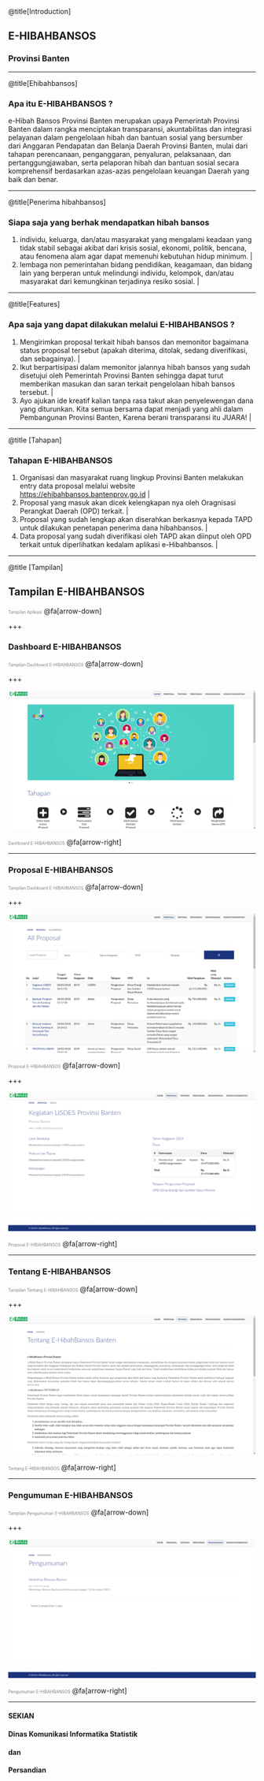 @title[Introduction]

## E-HIBAH<span class="gold">BANSOS</span>
### Provinsi Banten
---

@title[Ehibahbansos]

### Apa itu E-HIBAH<span class="gold">BANSOS</span> ?

e-Hibah Bansos Provinsi Banten merupakan upaya Pemerintah Provinsi Banten dalam rangka menciptakan transparansi, akuntabilitas dan integrasi pelayanan dalam pengelolaan hibah dan bantuan sosial yang bersumber dari Anggaran Pendapatan dan Belanja Daerah Provinsi Banten, mulai dari tahapan perencanaan, penganggaran, penyaluran, pelaksanaan, dan pertanggungjawaban, serta pelaporan hibah dan bantuan sosial secara komprehensif berdasarkan azas-azas pengelolaan keuangan Daerah yang baik dan benar.

---

@title[Penerima hibahbansos]

### Siapa saja yang berhak mendapatkan hibah bansos
 1. individu, keluarga, dan/atau masyarakat yang mengalami keadaan yang tidak stabil sebagai akibat dari krisis sosial, ekonomi, politik, bencana, atau fenomena alam agar dapat memenuhi kebutuhan hidup minimum. |
 2. lembaga non pemerintahan bidang pendidikan, keagamaan, dan bidang lain yang berperan untuk melindungi individu, kelompok, dan/atau masyarakat dari kemungkinan terjadinya resiko sosial. |

---

@title[Features]

### Apa saja yang dapat dilakukan melalui E-HIBAH<span class="gold">BANSOS</span> ?
 1. Mengirimkan proposal terkait hibah bansos dan memonitor bagaimana status proposal tersebut (apakah diterima, ditolak, sedang diverifikasi, dan sebagainya). |
 2. Ikut berpartisipasi dalam memonitor jalannya hibah bansos yang sudah disetujui oleh Pemerintah Provinsi Banten sehingga dapat turut memberikan masukan dan saran terkait pengelolaan hibah bansos tersebut. |
 3. Ayo ajukan ide kreatif kalian tanpa rasa takut akan penyelewengan dana yang diturunkan. Kita semua bersama dapat menjadi yang ahli dalam Pembangunan Provinsi Banten, Karena berani transparansi itu JUARA! |

---

@title [Tahapan]

### Tahapan E-HIBAH<span class="gold">BANSOS

 1. Organisasi dan masyarakat ruang lingkup Provinsi Banten melakukan entry data proposal melalui website https://ehibahbansos.bantenprov.go.id |
 2. Proposal yang masuk akan dicek kelengkapan nya oleh Oragnisasi Perangkat Daerah (OPD) terkait. |
 3. Proposal yang sudah lengkap akan diserahkan berkasnya kepada TAPD untuk dilakukan penetapan penerima dana hibahbansos. |
 4. Data proposal yang sudah diverifikasi oleh TAPD akan diinput oleh OPD terkait untuk diperlihatkan kedalam aplikasi e-Hibahbansos. |

---

@title [Tampilan]

## Tampilan E-HIBAH<span class="gold">BANSOS

<span style="font-size:0.6em; color:gray">Tampilan Aplikasi</span>
@fa[arrow-down]

+++

### Dashboard E-HIBAH<span class="gold">BANSOS

<span style="font-size:0.6em; color:gray">Tampilan Dashboard E-HIBAHBANSOS</span>
@fa[arrow-down]

+++

![Tampilan Home1](/assets/image/20180720_dashboard-hibahbansos.png)

<span style="font-size:0.6em; color:gray">Dashboard E-HIBAHBANSOS</span>
@fa[arrow-right]

---

### Proposal E-HIBAH<span class="gold">BANSOS

<span style="font-size:0.6em; color:gray">Tampilan Dashboard E-HIBAHBANSOS</span>
@fa[arrow-down]

+++

![Tampilan Home1](/assets/image/20180720_proposal-hibahbansos1.png)

<span style="font-size:0.6em; color:gray">Proposal E-HIBAHBANSOS</span>
@fa[arrow-down]

+++

![Tampilan Home1](/assets/image/20180720_proposal-hibahbansos2.png)

<span style="font-size:0.6em; color:gray">Proposal E-HIBAHBANSOS</span>
@fa[arrow-right]

---

### Tentang E-HIBAH<span class="gold">BANSOS

<span style="font-size:0.6em; color:gray">Tampilan Tentang E-HIBAHBANSOS</span>
@fa[arrow-down]

+++

![Tampilan Home1](/assets/image/20180720_tentang-hibahbansos.png)

<span style="font-size:0.6em; color:gray">Tentang E-HIBAHBANSOS</span>
@fa[arrow-right]

---

### Pengumuman E-HIBAH<span class="gold">BANSOS

<span style="font-size:0.6em; color:gray">Tampilan Pengumuman E-HIBAHBANSOS</span>
@fa[arrow-down]

+++

![Tampilan Home1](/assets/image/20180720_pengumuman-hibahbansos.png)

<span style="font-size:0.6em; color:gray">Pengumuman E-HIBAHBANSOS</span>
@fa[arrow-right]

---

#### SEKIAN
#### Dinas <span class="gold">Komunikasi Informatika Statistik</span>
#### dan
#### <span class="gold">Persandian</span>
